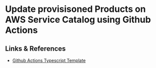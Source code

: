 # Update provisisoned Products on AWS Service Catalog using Github Actions

## Links & References

- [Github Actions Typescript Template](https://github.com/actions/typescript-action/tree/main)
